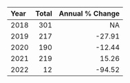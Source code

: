 |Year | Total| Annual % Change|
|:----|-----:|---------------:|
|2018 |   301|              NA|
|2019 |   217|          -27.91|
|2020 |   190|          -12.44|
|2021 |   219|           15.26|
|2022 |    12|          -94.52|
